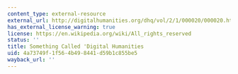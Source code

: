 ```yaml
---
content_type: external-resource
external_url: http://digitalhumanities.org/dhq/vol/2/1/000020/000020.html
has_external_license_warning: true
license: https://en.wikipedia.org/wiki/All_rights_reserved
status: ''
title: Something Called 'Digital Humanities
uid: 4a73749f-1f56-4b49-8441-d59b1c855be5
wayback_url: ''
---
```

